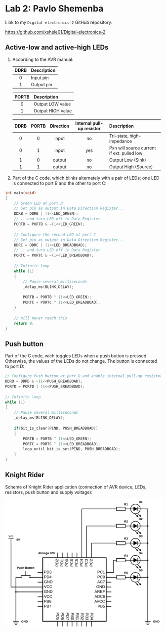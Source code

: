# Lab 2: Pavlo Shemenba

Link to my `Digital-electronics-2` GitHub repository:

https://github.com/xshele01/Digital-electronics-2


## Active-low and active-high LEDs

1. According to the AVR manual:

    | **DDRB** | **Description** |
    | :-: | :-- |
    | 0 | Input pin |
    | 1 | Output pin |

    | **PORTB** | **Description** |
    | :-: | :-- |
    | 0 | Output LOW value |
    | 1 | Output HIGH value |

    | **DDRB** | **PORTB** | **Direction** | **Internal pull-up resistor** | **Description** |
    | :-: | :-: | :-: | :-: | :-- |
    | 0 | 0 | input | no | Tri-state, high-impedance |
    | 0 | 1 | input | yes  | Pxn will source current if ext. pulled low |
    | 1 | 0 | output | no | Output Low (Sink) |
    | 1 | 1 | output | no | Output High (Source) |

1. Part of the C code, which blinks alternately with a pair of LEDs; one LED is connected to port B and the other to port C:

```c
int main(void)
{
    // Green LED at port B
    // Set pin as output in Data Direction Register...
    DDRB = DDRB | (1<<LED_GREEN);
    // ...and turn LED off in Data Register
    PORTB = PORTB & ~(1<<LED_GREEN);

    // Configure the second LED at port C
    // Set pin as output in Data Direction Register...
    DDRC = DDRC | (1<<LED_BREADBOAD);
    // ...and turn LED off in Data Register
    PORTC = PORTC & ~(1<<LED_BREADBOAD);

    // Infinite loop
    while (1)
    {
        // Pause several milliseconds
        _delay_ms(BLINK_DELAY);
        
        PORTB = PORTB ^ (1<<LED_GREEN);
        PORTC = PORTC ^ (1<<LED_BREADBOAD); 
    }

    // Will never reach this
    return 0;
}
```


## Push button

Part of the C code, wich toggles LEDs when a push button is pressed. Otherwise, the values of the LEDs do not change. The button is connected to port D:

```c
// Configure Push button at port D and enable internal pull-up resistor
DDRD = DDRD & ~(1<<PUSH_BREADBOAD);
PORTD = PORTD | (1<<PUSH_BREADBOAD);

// Infinite loop
while (1)
{
    // Pause several milliseconds
    _delay_ms(BLINK_DELAY);

    if(bit_is_clear(PIND, PUSH_BREADBOAD))
    {
        PORTB = PORTB ^ (1<<LED_GREEN);
        PORTC = PORTC ^ (1<<LED_BREADBOAD);
        loop_until_bit_is_set(PIND, PUSH_BREADBOAD);
    }
}
```


## Knight Rider

Scheme of Knight Rider application (connection of AVR device, LEDs, resistors, push button and supply voltage):

![Scheme of Knight Rider application](Images/knight_rider.svg)